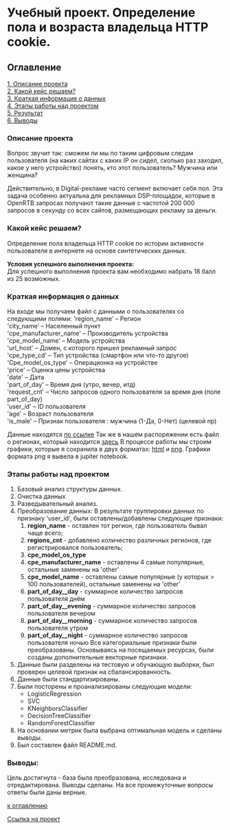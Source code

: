 # Учебный проект. Определение пола и возраста владельца HTTP cookie.

## Оглавление
[1. Описание проекта](#Описание-проекта)  
[2. Какой кейс решаем?](#Какой-кейс-решаем)  
[3. Краткая информация о данных](#Краткая-информация-о-данных)  
[4. Этапы работы над проектом](#Этапы-работы-над-проектом)  
[5. Результат](#Результат)    
[6. Выводы](#Выводы) 


### Описание проекта 
Вопрос звучит так: сможем ли мы по таким цифровым следам пользователя (на каких сайтах с каких IP он сидел, сколько раз заходил, какое у него устройство) понять, кто этот пользователь? Мужчина или женщина? 

Действительно, в Digital-рекламе часто сегмент включает себя пол. Эта задача особенно актуальна для рекламных DSP-площадок, которые в OpenRTB запросах получают такие данные с частотой 200 000 запросов в секунду со всех сайтов, размещающих рекламу за деньги.


### Какой кейс решаем?    
Определение пола владельца HTTP cookie по истории активности пользователя в интернете на основе синтетических данных.

**Условия успешного выполнения проекта:**  
Для успешного выполнения проекта вам необходимо набрать 18 балл из 25 возможных.


### Краткая информация о данных
На входе мы получаем файл с данными о пользователях со следующими полями:
'region_name' – Регион<br/>
'city_name' – Населенный пункт<br/>
'cpe_manufacturer_name' – Производитель устройства<br/>
'cpe_model_name' – Модель устройства<br/>
'url_host' – Домен, с которого пришел рекламный запрос<br/>
'cpe_type_cd' – Тип устройства (смартфон или что-то другое)<br/>
'Cpe_model_os_type' – Операционка на устройстве<br/>
'price' – Оценка цены устройства<br/>
'date' – Дата<br/>
'part_of_day' – Время дня (утро, вечер, итд)<br/>
'request_cnt' – Число запросов одного пользователя за время дня (поле part_of_day)<br/>
'user_id' – ID пользователя<br/>
'age' – Возраст пользователя<br/>
'is_male' – Признак пользователя : мужчина (1-Да, 0-Нет) (целевой пр)<br/>

Данные находятся [по ссылке](https://drive.google.com/file/d/1NW867pOmm2wwnnOf2tkg5c041gi1I5Ol/view?usp=drive_link)
Так же в нашем распоряжении есть файл о регионах, который находится [здесь](https://drive.google.com/file/d/1JK_dq3PMkQns0c3nx7rQoavfBoCFd4EZ/view?usp=drive_link)
В процессе работы мы строим графики, которые я сохранила в двух форматах: [html](https://github.com/Eliseykina/sf_data_science/tree/main/project_1/charts/html) и [png](https://github.com/Eliseykina/sf_data_science/tree/main/project_1/charts/png). Графики формата png я вывела в jupiter notebook.


### Этапы работы над проектом 
1. Базовый анализ структуры данных.
2. Очистка данных
3. Разведывательный анализ.
4. Преобразование данных:
    В результате группировки данных по признаку 'user_id', были оставлены/добавлены следующие признаки:
    1) **region_name** - оставлен тот регион, где пользователь бывал чаще всего;
    2) **regions_cnt** - добавлено количество различных регионов, где регистрировался пользователь;
    3) **cpe_model_os_type**
    4) **cpe_manufacturer_name** - оставлены 4 самые популярные, остальные заменены на 'other'
    5) **cpe_model_name** - оставлены самые популярные (у которых > 100 пользователей), остальные заменены на 'other'
    6) **part_of_day__day** - суммарное количество запросов пользователя днём
    7) **part_of_day__evening** - суммарное количество запросов пользователя вечером
    8) **part_of_day__morning** - суммарное количество запросов пользователя утром
    9) **part_of_day__night** - суммарное количество запросов пользователя ночью
    Все категориальные признаки были преобразованы.
    Основываясь на посещаемых ресурсах, были созданы дополнительные векторные признаки.
5. Данные были разделены на тестовую и обучающую выборки, был проверен целевой признак на сбалансированность.
6. Данные были стандартизированы.
7. Были посторены и проанализированы следующие модели:
    - LogisticRegression
    - SVC
    - KNeighborsClassifier
    - DecisionTreeClassifier
    - RandomForestClassifier
8. На основании метрик была выбрана оптимальная модель и сделаны выводы.
5. Был составлен файл README.md.


### Выводы:  
Цель достигнута - база была преобразована, исследована и отредактирована. Выводы сделаны. На все промежуточные вопросы ответы были даны верные.

[к оглавлению](#Оглавление)


[Ссылка на проект](https://github.com/Eliseykina/sf_data_science/tree/main/project_1/)
